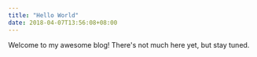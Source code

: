 ```yaml
---
title: "Hello World"
date: 2018-04-07T13:56:08+08:00
---
```


Welcome to my awesome blog!
There's not much here yet, but stay tuned.

